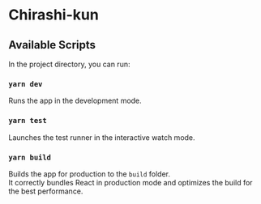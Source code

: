 # Chirashi-kun

[https://chirashi-kun.vercel.app/]: https://chirashi-kun.vercel.app/

## Available Scripts

In the project directory, you can run:

### `yarn dev`

Runs the app in the development mode.<br />

### `yarn test`

Launches the test runner in the interactive watch mode.<br />

### `yarn build`

Builds the app for production to the `build` folder.<br />
It correctly bundles React in production mode and optimizes the build for the best performance.
